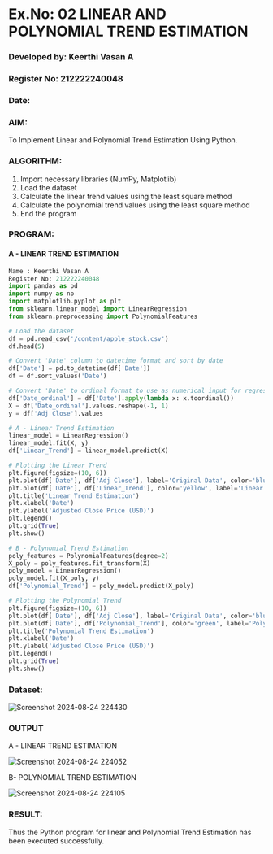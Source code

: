 # Ex.No: 02 LINEAR AND POLYNOMIAL TREND ESTIMATION
### Developed by: Keerthi Vasan A
### Register No: 212222240048
### Date:
### AIM:
To Implement Linear and Polynomial Trend Estimation Using Python.

### ALGORITHM:
1. Import necessary libraries (NumPy, Matplotlib)
2. Load the dataset
3. Calculate the linear trend values using the least square method
4. Calculate the polynomial trend values using the least square method
5. End the program
### PROGRAM:
#### A - LINEAR TREND ESTIMATION
```py
Name : Keerthi Vasan A
Register No: 212222240048
import pandas as pd
import numpy as np
import matplotlib.pyplot as plt
from sklearn.linear_model import LinearRegression
from sklearn.preprocessing import PolynomialFeatures

# Load the dataset
df = pd.read_csv('/content/apple_stock.csv')
df.head(5)

# Convert 'Date' column to datetime format and sort by date
df['Date'] = pd.to_datetime(df['Date'])
df = df.sort_values('Date')

# Convert 'Date' to ordinal format to use as numerical input for regression models
df['Date_ordinal'] = df['Date'].apply(lambda x: x.toordinal())
X = df['Date_ordinal'].values.reshape(-1, 1)
y = df['Adj Close'].values

# A - Linear Trend Estimation
linear_model = LinearRegression()
linear_model.fit(X, y)
df['Linear_Trend'] = linear_model.predict(X)

# Plotting the Linear Trend
plt.figure(figsize=(10, 6))
plt.plot(df['Date'], df['Adj Close'], label='Original Data', color='blue')
plt.plot(df['Date'], df['Linear_Trend'], color='yellow', label='Linear Trend')
plt.title('Linear Trend Estimation')
plt.xlabel('Date')
plt.ylabel('Adjusted Close Price (USD)')
plt.legend()
plt.grid(True)
plt.show()

# B - Polynomial Trend Estimation
poly_features = PolynomialFeatures(degree=2)
X_poly = poly_features.fit_transform(X)
poly_model = LinearRegression()
poly_model.fit(X_poly, y)
df['Polynomial_Trend'] = poly_model.predict(X_poly)

# Plotting the Polynomial Trend
plt.figure(figsize=(10, 6))
plt.plot(df['Date'], df['Adj Close'], label='Original Data', color='blue')
plt.plot(df['Date'], df['Polynomial_Trend'], color='green', label='Polynomial Trend (Degree 2)')
plt.title('Polynomial Trend Estimation')
plt.xlabel('Date')
plt.ylabel('Adjusted Close Price (USD)')
plt.legend()
plt.grid(True)
plt.show()

```
### Dataset:

![Screenshot 2024-08-24 224430](https://github.com/user-attachments/assets/48f0f202-c0d8-4bc1-8698-c8a7d290cb5f)

### OUTPUT
A - LINEAR TREND ESTIMATION

![Screenshot 2024-08-24 224052](https://github.com/user-attachments/assets/fed8d7dd-7be2-4ca4-824d-a2bb7fcbf28a)



B- POLYNOMIAL TREND ESTIMATION

![Screenshot 2024-08-24 224105](https://github.com/user-attachments/assets/14fc7e2a-443f-4c9c-abd0-0dfe7e0a850f)

### RESULT:
Thus the Python program for linear and Polynomial Trend Estimation has been executed successfully.

